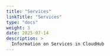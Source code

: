 ```yaml
---
title: "Services"
linkTitle: "Services"
type: "docs"
weight: 3
date: 2025-07-14
description: >
  Information on Services in CloudHub
---
```

